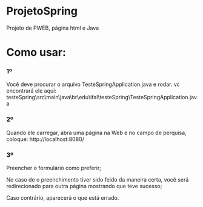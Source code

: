 # ProjetoSpring
Projeto de PWEB, página html e Java

<h1>Como usar:</h1>
<h3>1º</h3>
<p>Você deve procurar o arquivo TesteSpringApplication.java e rodar. vc encontrará ele aqui: testeSpring\src\main\java\br\edu\ifal\testeSpring\TesteSpringApplication.java</p>
<h3>2º</h3>
<p>Quando ele carregar, abra uma página na Web e no campo de perquisa, coloque: http://localhost:8080/</p>
<h3>3º</h3>
<p>Preencher o formulário como preferir;</p>
<p>No caso de o preenchimento tiver sido feido da maneira certa, você será redirecionado para outra página mostrando que teve sucesso;</p>
<p>Caso contrário, aparecerá o que está errado.</p>
